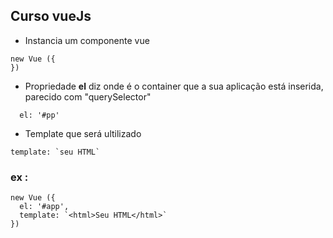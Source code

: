 ## Curso vueJs

- Instancia um componente vue

```
new Vue ({
})
```
- Propriedade __el__ diz onde é o container que a sua aplicação está inserida, parecido com "querySelector"

```
  el: '#pp'
```

- Template que será ultilizado

```
template: `seu HTML`
```
### ex :

```
new Vue ({
  el: '#app',
  template: `<html>Seu HTML</html>`
})
```
